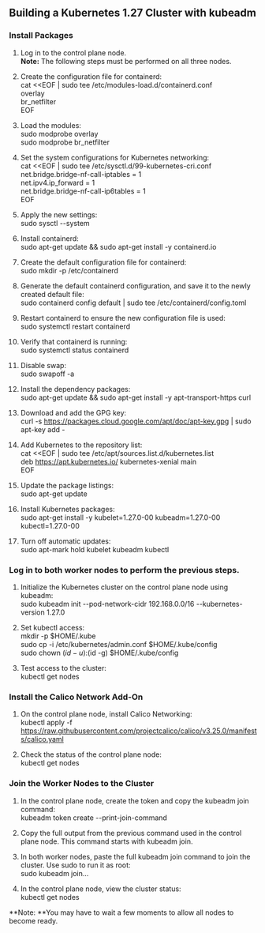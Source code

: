 ## Building a Kubernetes 1.27 Cluster with kubeadm   
   
### Install Packages   
   
1. Log in to the control plane node.   
**Note:** The following steps must be performed on all three nodes.   
   
2. Create the configuration file for containerd:   
cat <<EOF | sudo tee /etc/modules-load.d/containerd.conf   
overlay   
br_netfilter   
EOF  
   
3. Load the modules:   
sudo modprobe overlay   
sudo modprobe br_netfilter   
   
4. Set the system configurations for Kubernetes networking:   
cat <<EOF | sudo tee /etc/sysctl.d/99-kubernetes-cri.conf   
net.bridge.bridge-nf-call-iptables = 1   
net.ipv4.ip_forward = 1   
net.bridge.bridge-nf-call-ip6tables = 1   
EOF   
   
5. Apply the new settings:   
sudo sysctl --system   
   
6. Install containerd:   
sudo apt-get update && sudo apt-get install -y containerd.io   
   
7. Create the default configuration file for containerd:   
sudo mkdir -p /etc/containerd   
   
8. Generate the default containerd configuration, and save it to the newly created default file:   
sudo containerd config default | sudo tee /etc/containerd/config.toml   
   
9. Restart containerd to ensure the new configuration file is used:   
sudo systemctl restart containerd   
   
10. Verify that containerd is running:   
sudo systemctl status containerd   
   
11. Disable swap:   
sudo swapoff -a   
   
12. Install the dependency packages:   
sudo apt-get update && sudo apt-get install -y apt-transport-https curl   
   
14. Download and add the GPG key:   
curl -s https://packages.cloud.google.com/apt/doc/apt-key.gpg | sudo apt-key add -   
   
15. Add Kubernetes to the repository list:   
cat <<EOF | sudo tee /etc/apt/sources.list.d/kubernetes.list   
deb https://apt.kubernetes.io/ kubernetes-xenial main   
EOF   
   
16. Update the package listings:   
sudo apt-get update   
   
17. Install Kubernetes packages:   
sudo apt-get install -y kubelet=1.27.0-00 kubeadm=1.27.0-00 kubectl=1.27.0-00   
   
18. Turn off automatic updates:   
sudo apt-mark hold kubelet kubeadm kubectl   
   
### Log in to both worker nodes to perform the previous steps.   
   
1. Initialize the Kubernetes cluster on the control plane node using kubeadm:   
sudo kubeadm init --pod-network-cidr 192.168.0.0/16 --kubernetes-version 1.27.0   
   
2. Set kubectl access:   
mkdir -p $HOME/.kube   
sudo cp -i /etc/kubernetes/admin.conf $HOME/.kube/config   
sudo chown $(id -u):$(id -g) $HOME/.kube/config   
   
3. Test access to the cluster:   
kubectl get nodes   
   
### Install the Calico Network Add-On   
1. On the control plane node, install Calico Networking:   
kubectl apply -f https://raw.githubusercontent.com/projectcalico/calico/v3.25.0/manifests/calico.yaml   
   
2. Check the status of the control plane node:   
kubectl get nodes   
   
### Join the Worker Nodes to the Cluster   
1. In the control plane node, create the token and copy the kubeadm join command:   
kubeadm token create --print-join-command   
   
2. Copy the full output from the previous command used in the control plane node. This command starts with kubeadm join.   
   
3. In both worker nodes, paste the full kubeadm join command to join the cluster. Use sudo to run it as root:   
sudo kubeadm join...   
   
4. In the control plane node, view the cluster status:   
kubectl get nodes   
   
   
**Note: **You may have to wait a few moments to allow all nodes to become ready.   
